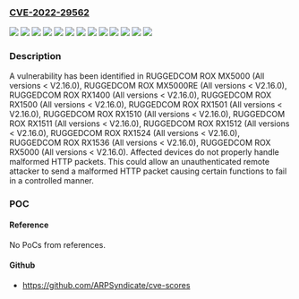 ### [CVE-2022-29562](https://cve.mitre.org/cgi-bin/cvename.cgi?name=CVE-2022-29562)
![](https://img.shields.io/static/v1?label=Product&message=RUGGEDCOM%20ROX%20MX5000&color=blue)
![](https://img.shields.io/static/v1?label=Product&message=RUGGEDCOM%20ROX%20MX5000RE&color=blue)
![](https://img.shields.io/static/v1?label=Product&message=RUGGEDCOM%20ROX%20RX1400&color=blue)
![](https://img.shields.io/static/v1?label=Product&message=RUGGEDCOM%20ROX%20RX1500&color=blue)
![](https://img.shields.io/static/v1?label=Product&message=RUGGEDCOM%20ROX%20RX1501&color=blue)
![](https://img.shields.io/static/v1?label=Product&message=RUGGEDCOM%20ROX%20RX1510&color=blue)
![](https://img.shields.io/static/v1?label=Product&message=RUGGEDCOM%20ROX%20RX1511&color=blue)
![](https://img.shields.io/static/v1?label=Product&message=RUGGEDCOM%20ROX%20RX1512&color=blue)
![](https://img.shields.io/static/v1?label=Product&message=RUGGEDCOM%20ROX%20RX1524&color=blue)
![](https://img.shields.io/static/v1?label=Product&message=RUGGEDCOM%20ROX%20RX1536&color=blue)
![](https://img.shields.io/static/v1?label=Product&message=RUGGEDCOM%20ROX%20RX5000&color=blue)
![](https://img.shields.io/static/v1?label=Version&message=All%20versions%20%3C%20V2.16.0%20&color=brightgreen)
![](https://img.shields.io/static/v1?label=Vulnerability&message=CWE-20%3A%20Improper%20Input%20Validation&color=brightgreen)

### Description

A vulnerability has been identified in RUGGEDCOM ROX MX5000 (All versions < V2.16.0), RUGGEDCOM ROX MX5000RE (All versions < V2.16.0), RUGGEDCOM ROX RX1400 (All versions < V2.16.0), RUGGEDCOM ROX RX1500 (All versions < V2.16.0), RUGGEDCOM ROX RX1501 (All versions < V2.16.0), RUGGEDCOM ROX RX1510 (All versions < V2.16.0), RUGGEDCOM ROX RX1511 (All versions < V2.16.0), RUGGEDCOM ROX RX1512 (All versions < V2.16.0), RUGGEDCOM ROX RX1524 (All versions < V2.16.0), RUGGEDCOM ROX RX1536 (All versions < V2.16.0), RUGGEDCOM ROX RX5000 (All versions < V2.16.0). Affected devices do not properly handle malformed HTTP packets. This could allow an unauthenticated remote attacker to send a malformed HTTP packet causing certain functions to fail in a controlled manner.

### POC

#### Reference
No PoCs from references.

#### Github
- https://github.com/ARPSyndicate/cve-scores

